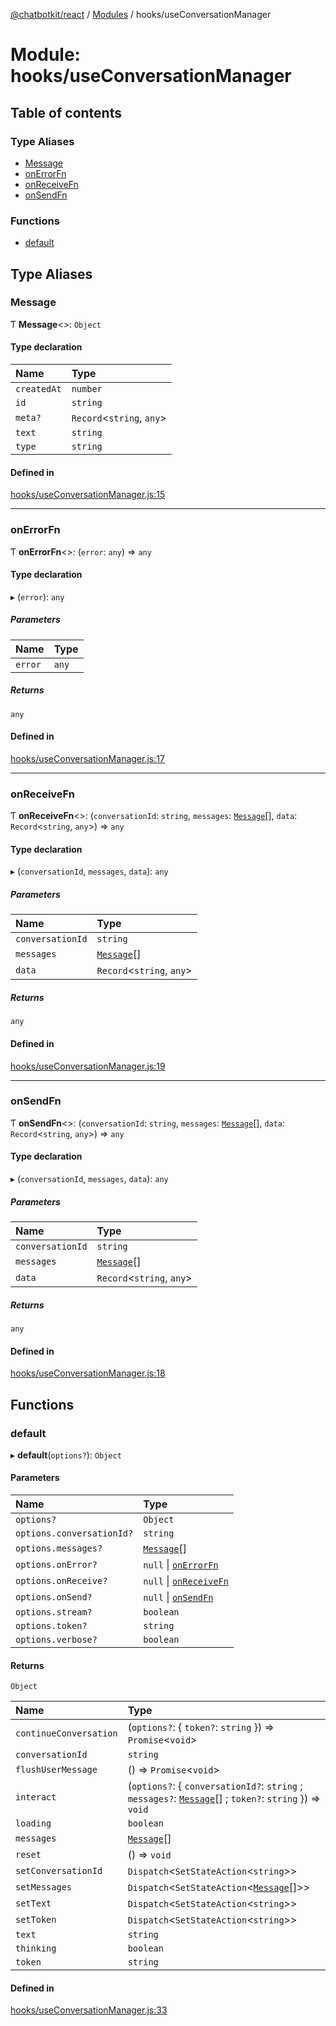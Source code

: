 [@chatbotkit/react](../README.md) / [Modules](../modules.md) / hooks/useConversationManager

# Module: hooks/useConversationManager

## Table of contents

### Type Aliases

- [Message](hooks_useConversationManager.md#message)
- [onErrorFn](hooks_useConversationManager.md#onerrorfn)
- [onReceiveFn](hooks_useConversationManager.md#onreceivefn)
- [onSendFn](hooks_useConversationManager.md#onsendfn)

### Functions

- [default](hooks_useConversationManager.md#default)

## Type Aliases

### Message

Ƭ **Message**\<\>: `Object`

#### Type declaration

| Name | Type |
| :------ | :------ |
| `createdAt` | `number` |
| `id` | `string` |
| `meta?` | `Record`\<`string`, `any`\> |
| `text` | `string` |
| `type` | `string` |

#### Defined in

[hooks/useConversationManager.js:15](https://github.com/chatbotkit/node-sdk/blob/ae269f9/packages/react/src/hooks/useConversationManager.js#L15)

___

### onErrorFn

Ƭ **onErrorFn**\<\>: (`error`: `any`) => `any`

#### Type declaration

▸ (`error`): `any`

##### Parameters

| Name | Type |
| :------ | :------ |
| `error` | `any` |

##### Returns

`any`

#### Defined in

[hooks/useConversationManager.js:17](https://github.com/chatbotkit/node-sdk/blob/ae269f9/packages/react/src/hooks/useConversationManager.js#L17)

___

### onReceiveFn

Ƭ **onReceiveFn**\<\>: (`conversationId`: `string`, `messages`: [`Message`](hooks_useConversationManager.md#message)[], `data`: `Record`\<`string`, `any`\>) => `any`

#### Type declaration

▸ (`conversationId`, `messages`, `data`): `any`

##### Parameters

| Name | Type |
| :------ | :------ |
| `conversationId` | `string` |
| `messages` | [`Message`](hooks_useConversationManager.md#message)[] |
| `data` | `Record`\<`string`, `any`\> |

##### Returns

`any`

#### Defined in

[hooks/useConversationManager.js:19](https://github.com/chatbotkit/node-sdk/blob/ae269f9/packages/react/src/hooks/useConversationManager.js#L19)

___

### onSendFn

Ƭ **onSendFn**\<\>: (`conversationId`: `string`, `messages`: [`Message`](hooks_useConversationManager.md#message)[], `data`: `Record`\<`string`, `any`\>) => `any`

#### Type declaration

▸ (`conversationId`, `messages`, `data`): `any`

##### Parameters

| Name | Type |
| :------ | :------ |
| `conversationId` | `string` |
| `messages` | [`Message`](hooks_useConversationManager.md#message)[] |
| `data` | `Record`\<`string`, `any`\> |

##### Returns

`any`

#### Defined in

[hooks/useConversationManager.js:18](https://github.com/chatbotkit/node-sdk/blob/ae269f9/packages/react/src/hooks/useConversationManager.js#L18)

## Functions

### default

▸ **default**(`options?`): `Object`

#### Parameters

| Name | Type |
| :------ | :------ |
| `options?` | `Object` |
| `options.conversationId?` | `string` |
| `options.messages?` | [`Message`](hooks_useConversationManager.md#message)[] |
| `options.onError?` | ``null`` \| [`onErrorFn`](hooks_useConversationManager.md#onerrorfn) |
| `options.onReceive?` | ``null`` \| [`onReceiveFn`](hooks_useConversationManager.md#onreceivefn) |
| `options.onSend?` | ``null`` \| [`onSendFn`](hooks_useConversationManager.md#onsendfn) |
| `options.stream?` | `boolean` |
| `options.token?` | `string` |
| `options.verbose?` | `boolean` |

#### Returns

`Object`

| Name | Type |
| :------ | :------ |
| `continueConversation` | (`options?`: \{ `token?`: `string`  }) => `Promise`\<`void`\> |
| `conversationId` | `string` |
| `flushUserMessage` | () => `Promise`\<`void`\> |
| `interact` | (`options?`: \{ `conversationId?`: `string` ; `messages?`: [`Message`](hooks_useConversationManager.md#message)[] ; `token?`: `string`  }) => `void` |
| `loading` | `boolean` |
| `messages` | [`Message`](hooks_useConversationManager.md#message)[] |
| `reset` | () => `void` |
| `setConversationId` | `Dispatch`\<`SetStateAction`\<`string`\>\> |
| `setMessages` | `Dispatch`\<`SetStateAction`\<[`Message`](hooks_useConversationManager.md#message)[]\>\> |
| `setText` | `Dispatch`\<`SetStateAction`\<`string`\>\> |
| `setToken` | `Dispatch`\<`SetStateAction`\<`string`\>\> |
| `text` | `string` |
| `thinking` | `boolean` |
| `token` | `string` |

#### Defined in

[hooks/useConversationManager.js:33](https://github.com/chatbotkit/node-sdk/blob/ae269f9/packages/react/src/hooks/useConversationManager.js#L33)

